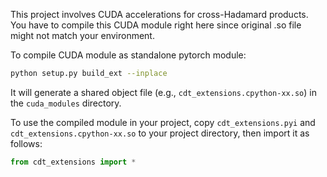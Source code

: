 This project involves CUDA accelerations for cross-Hadamard products. You have to compile this CUDA module right here since original .so file might not match your environment.

To compile CUDA module as standalone pytorch module:

```bash
python setup.py build_ext --inplace
```

It will generate a shared object file (e.g., `cdt_extensions.cpython-xx.so`) in the `cuda_modules` directory.

To use the compiled module in your project, copy `cdt_extensions.pyi` and `cdt_extensions.cpython-xx.so` to your project directory, then import it as follows:

```python
from cdt_extensions import *
```